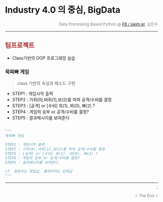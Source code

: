 
# Industry 4.0 의 중심, BigData

<div align='right'><font size=2 color='gray'>Data Processing Based Python @ <font color='blue'><a href='https://www.facebook.com/jskim.kr'>FB / jskim.kr</a></font>, 김진수</font></div>
<hr>

## <font color='brown'>팀프로젝트</font>
>  
- Class기반의 OOP 프로그래밍 실습

### 묵찌빠 게임
> class 기반의 속성과 메소드 구현

- STEP1 : 게임시작 출력
- STEP2 : 가위(0),바위(1),보(2)를 하여 공격/수비를 결정
- STEP3 : [공격] or [수비] 묵(1), 찌(0), 빠(2) ?
- STEP4 : 게임의 승부 or 공격/수비를 결정?
- STEP5 : 결과메시지를 보여준다  


```python

"""
묵찌빠 게임

STEP1 : 게임시작 출력
STEP2 : 가위(0),바위(1),보(2)를 하여 공격/수비를 결정
STEP3 : [공격] or [수비] 묵(1), 찌(0), 빠(2) ?
STEP4 : 게임의 승부 or 공격/수비를 결정?
STEP5 : 결과메시지를 보여준다  

cf. 컴퓨터는 랜덤값, 플레이어는 입력값
"""

```



<hr>
<marquee><font size=3 color='brown'>The BigpyCraft find the information to design valuable society with Technology & Craft.</font></marquee>
<div align='right'><font size=2 color='gray'> &lt; The End &gt; </font></div>
